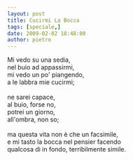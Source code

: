 ```yaml
---
layout: post
title: Cucirmi La Bocca
tags: [speciale,]
date: 2009-02-02 18:48:00
author: pietro
---
```

Mi vedo su una sedia,<br/>nel buio ad appassirmi,<br/>mi vedo un po' piangendo,<br/>a le labbra mie cucirmi;<br/><br/>ne sarei capace,<br/>al buio, forse no,<br/>potrei un giorno,<br/>all'ombra, non so;<br/><br/>ma questa vita non è che un facsimile,<br/>e mi tasto la bocca nel pensier facendo<br/>qualcosa di in fondo, terribilmente simile.

